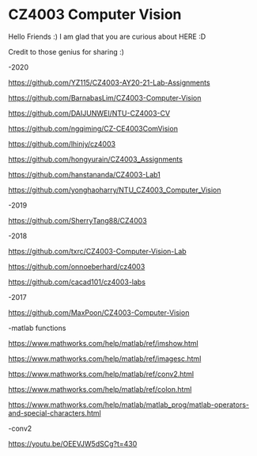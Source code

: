 # CZ4003 Computer Vision

Hello Friends :) I am glad that you are curious about HERE :D

Credit to those genius for sharing :)

-2020

https://github.com/YZ115/CZ4003-AY20-21-Lab-Assignments

https://github.com/BarnabasLim/CZ4003-Computer-Vision

https://github.com/DAIJUNWEI/NTU-CZ4003-CV

https://github.com/ngqiming/CZ-CE4003ComVision

https://github.com/lhinjy/cz4003

https://github.com/hongyurain/CZ4003_Assignments

https://github.com/hanstananda/CZ4003-Lab1

https://github.com/yonghaoharry/NTU_CZ4003_Computer_Vision

-2019

https://github.com/SherryTang88/CZ4003

-2018

https://github.com/txrc/CZ4003-Computer-Vision-Lab

https://github.com/onnoeberhard/cz4003

https://github.com/cacad101/cz4003-labs

-2017

https://github.com/MaxPoon/CZ4003-Computer-Vision

-matlab functions

https://www.mathworks.com/help/matlab/ref/imshow.html

https://www.mathworks.com/help/matlab/ref/imagesc.html

https://www.mathworks.com/help/matlab/ref/conv2.html

https://www.mathworks.com/help/matlab/ref/colon.html

https://www.mathworks.com/help/matlab/matlab_prog/matlab-operators-and-special-characters.html

-conv2 

https://youtu.be/OEEVJW5dSCg?t=430

